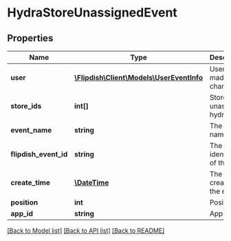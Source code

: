 # HydraStoreUnassignedEvent

## Properties
Name | Type | Description | Notes
------------ | ------------- | ------------- | -------------
**user** | [**\Flipdish\Client\Models\UserEventInfo**](UserEventInfo.md) | User who made the change | [optional] 
**store_ids** | **int[]** | Store\\s to unassign hydra from | [optional] 
**event_name** | **string** | The event name | [optional] 
**flipdish_event_id** | **string** | The identitfier of the event | [optional] 
**create_time** | [**\DateTime**](\DateTime.md) | The time of creation of the event | [optional] 
**position** | **int** | Position | [optional] 
**app_id** | **string** | App id | [optional] 

[[Back to Model list]](../README.md#documentation-for-models) [[Back to API list]](../README.md#documentation-for-api-endpoints) [[Back to README]](../README.md)



